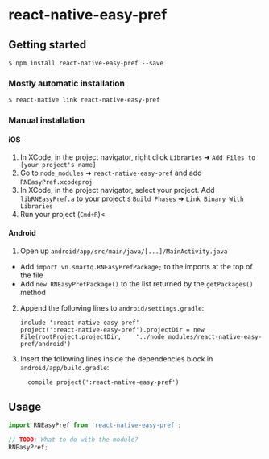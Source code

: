 
# react-native-easy-pref

## Getting started

`$ npm install react-native-easy-pref --save`

### Mostly automatic installation

`$ react-native link react-native-easy-pref`

### Manual installation


#### iOS

1. In XCode, in the project navigator, right click `Libraries` ➜ `Add Files to [your project's name]`
2. Go to `node_modules` ➜ `react-native-easy-pref` and add `RNEasyPref.xcodeproj`
3. In XCode, in the project navigator, select your project. Add `libRNEasyPref.a` to your project's `Build Phases` ➜ `Link Binary With Libraries`
4. Run your project (`Cmd+R`)<

#### Android

1. Open up `android/app/src/main/java/[...]/MainActivity.java`
  - Add `import vn.smartq.RNEasyPrefPackage;` to the imports at the top of the file
  - Add `new RNEasyPrefPackage()` to the list returned by the `getPackages()` method
2. Append the following lines to `android/settings.gradle`:
  	```
  	include ':react-native-easy-pref'
  	project(':react-native-easy-pref').projectDir = new File(rootProject.projectDir, 	'../node_modules/react-native-easy-pref/android')
  	```
3. Insert the following lines inside the dependencies block in `android/app/build.gradle`:
  	```
      compile project(':react-native-easy-pref')
  	```


## Usage
```javascript
import RNEasyPref from 'react-native-easy-pref';

// TODO: What to do with the module?
RNEasyPref;
```
  